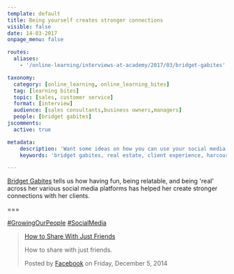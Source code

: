 ```yaml
---
template: default
title: Being yourself creates stronger connections
visible: false
date: 14-03-2017
onpage_menu: false

routes:
  aliases:
    - '/online-learning/interviews-at-academy/2017/03/bridget-gabites'

taxonomy:
  category: [online_learning, online_learning_bites]
  tag: [learning bites]
  topic: [sales, customer service]
  format: [interview]
  audience: [sales consultants,business owners,managers]
  people: [bridget gabites]
jscomments:
  active: true

metadata:
    description: 'Want some ideas on how you can use your social media effectively to build your business and relationships with the public? Bridget Gabites tells us how having fun, being relatable, and being ‛real’ across her various social media platforms has helped her create stronger connections with her clients.'
    keywords: 'bridget gabites, real estate, client experience, harcourts'

---
```


[Bridget Gabites](https://www.facebook.com/bridget.gabites) tells us how having fun, being relatable, and being 'real' across her various social media platforms has helped her create stronger connections with her clients.

===

[#GrowingOurPeople](https://www.facebook.com/hashtag/growingourpeople?source=feed_text&story_id=10154190760972676) [#SocialMedia](https://www.facebook.com/hashtag/socialmedia?source=feed_text&story_id=10154190760972676)


  <!-- Load Facebook SDK for JavaScript -->
  <div id="fb-root"></div>
<script>(function(d, s, id) {
  var js, fjs = d.getElementsByTagName(s)[0];
  if (d.getElementById(id)) return;
  js = d.createElement(s); js.id = id;
  js.src = "//connect.facebook.net/en_GB/sdk.js#xfbml=1&version=v2.8&appId=667620916615872";
  fjs.parentNode.insertBefore(js, fjs);
}(document, 'script', 'facebook-jssdk'));</script>

  <!-- Your embedded video player code -->
  <div class="fb-video" data-href="https://www.facebook.com/facebook/videos/10154190760972676/" data-show-text="false">
    <div class="fb-xfbml-parse-ignore">
      <blockquote cite="https://www.facebook.com/facebook/videos/10154190760972676/">
        <a href="https://www.facebook.com/facebook/videos/10154190760972676/">How to Share With Just Friends</a>
        <p>How to share with just friends.</p>
        Posted by <a href="https://www.facebook.com/facebook/">Facebook</a> on Friday, December 5, 2014
      </blockquote>
    </div>
  </div>
